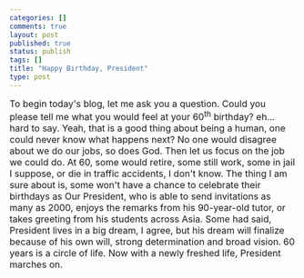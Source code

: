 ```yaml
--- 
categories: []
comments: true
layout: post
published: true
status: publish
tags: []
title: "Happy Birthday, President"
type: post
---
```

<div id="msgcns!3725CC0EE38B1F6!661" class="bvMsg">
<font size="3">To
begin today's blog, let me ask you a question. Could you please tell
me what you would feel at your 60<sup>th</sup> birthday? eh... hard
to say. Yeah, that is a good thing about being a human, one could
never know what happens next? No one would disagree about we do our
jobs, so does God. Then let us focus on the job we could do. At 60,
some would retire, some still work, some in jail I suppose, or die in
traffic accidents, I don't know. The thing I am sure about is, some
won't have a chance to celebrate their birthdays as Our President,
who is able to send invitations as many as 2000,  enjoys the remarks
from his 90-year-old tutor,  or takes greeting from his students
across Asia. Some had said, President lives in a big dream, I agree,
but his dream will finalize because of his own will, strong
determination and broad vision.</font>
<font size="3">60
years is a circle of life. Now with a newly freshed life, President
marches on. </font>
</div>
